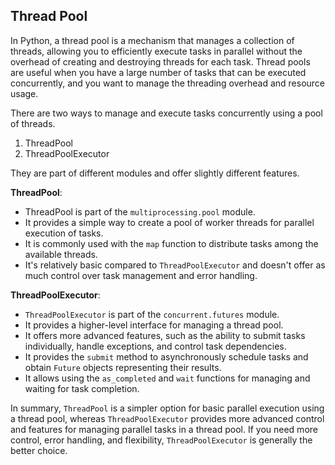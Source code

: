 ## Thread Pool

In Python, a thread pool is a mechanism that manages a collection of threads, allowing you to efficiently execute tasks in parallel without the overhead of creating and destroying threads for each task. Thread pools are useful when you have a large number of tasks that can be executed concurrently, and you want to manage the threading overhead and resource usage.

There are two ways to  manage and execute tasks concurrently using a pool of threads.
1) ThreadPool
2) ThreadPoolExecutor

They are part of different modules and offer slightly different features.

**ThreadPool**:
* ThreadPool is part of the `multiprocessing.pool` module.
* It provides a simple way to create a pool of worker threads for parallel execution of tasks.
* It is commonly used with the `map` function to distribute tasks among the available threads.
* It's relatively basic compared to `ThreadPoolExecutor` and doesn't offer as much control over task management and error handling.

**ThreadPoolExecutor**:
* `ThreadPoolExecutor` is part of the `concurrent.futures` module.
* It provides a higher-level interface for managing a thread pool.
* It offers more advanced features, such as the ability to submit tasks individually, handle exceptions, and control task dependencies.
* It provides the `submit` method to asynchronously schedule tasks and obtain `Future` objects representing their results.
* It allows using the `as_completed` and `wait` functions for managing and waiting for task completion.

In summary, `ThreadPool` is a simpler option for basic parallel execution using a thread pool, whereas `ThreadPoolExecutor` provides more advanced control and features for managing parallel tasks in a thread pool. If you need more control, error handling, and flexibility, `ThreadPoolExecutor` is generally the better choice.
